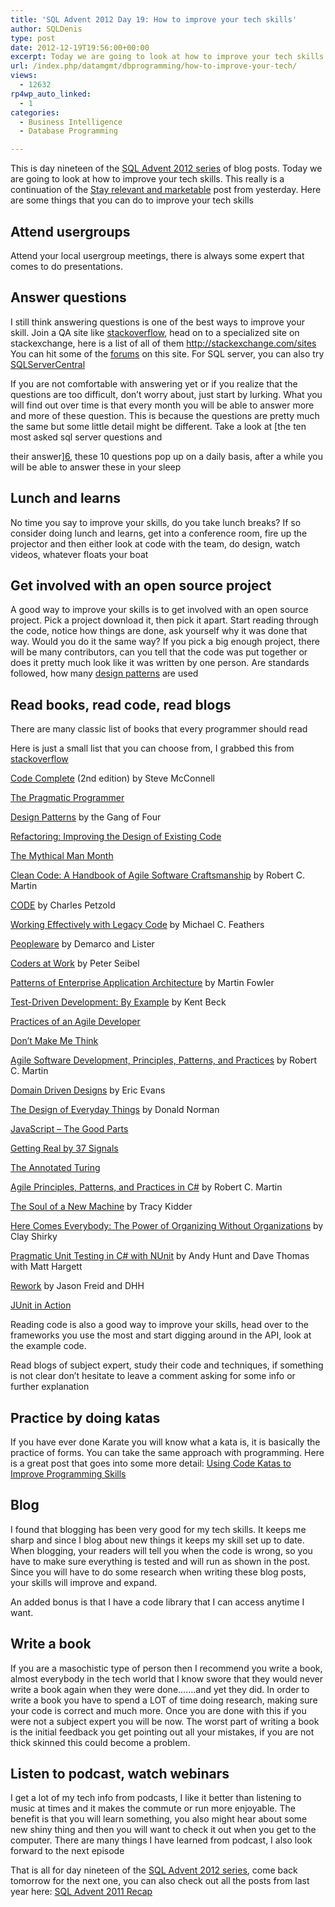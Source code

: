 ```yaml
---
title: 'SQL Advent 2012 Day 19: How to improve your tech skills'
author: SQLDenis
type: post
date: 2012-12-19T19:56:00+00:00
excerpt: Today we are going to look at how to improve your tech skills. Here are some things that you can do to improve your tech skills
url: /index.php/datamgmt/dbprogramming/how-to-improve-your-tech/
views:
  - 12632
rp4wp_auto_linked:
  - 1
categories:
  - Business Intelligence
  - Database Programming

---
```

This is day nineteen of the [SQL Advent 2012 series][1] of blog posts. Today we are going to look at how to improve your tech skills. This really is a continuation of the [Stay relevant and marketable][2] post from yesterday. Here are some things that you can do to improve your tech skills

## Attend usergroups

Attend your local usergroup meetings, there is always some expert that comes to do presentations.

## Answer questions

I still think answering questions is one of the best ways to improve your skill. Join a QA site like [stackoverflow][3], head on to a specialized site on stackexchange, here is a list of all of them http://stackexchange.com/sites You can hit some of the [forums][4] on this site. For SQL server, you can also try [SQLServerCentral][5]
  
If you are not comfortable with answering yet or if you realize that the questions are too difficult, don&#8217;t worry about, just start by lurking. What you will find out over time is that every month you will be able to answer more and more of these question. This is because the questions are pretty much the same but some little detail might be different. Take a look at [the ten most asked sql server questions and
  
their answer][6], these 10 questions pop up on a daily basis, after a while you will be able to answer these in your sleep

## Lunch and learns

No time you say to improve your skills, do you take lunch breaks? If so consider doing lunch and learns, get into a conference room, fire up the projector and then either look at code with the team, do design, watch videos, whatever floats your boat

## Get involved with an open source project

A good way to improve your skills is to get involved with an open source project. Pick a project download it, then pick it apart. Start reading through the code, notice how things are done, ask yourself why it was done that way. Would you do it the same way? If you pick a big enough project, there will be many contributors, can you tell that the code was put together or does it pretty much look like it was written by one person. Are standards followed, how many [design patterns][7] are used

## Read books, read code, read blogs

There are many classic list of books that every programmer should read
  
Here is just a small list that you can choose from, I grabbed this from [stackoverflow][8]

[Code Complete][9] (2nd edition) by Steve McConnell
  
[The Pragmatic Programmer][10]
  
[Design Patterns][7] by the Gang of Four
  
[Refactoring: Improving the Design of Existing Code][11]
  
[The Mythical Man Month][12]
  
[Clean Code: A Handbook of Agile Software Craftsmanship][13] by Robert C. Martin
  
[CODE][14] by Charles Petzold
  
[Working Effectively with Legacy Code][15] by Michael C. Feathers
  
[Peopleware][16] by Demarco and Lister
  
[Coders at Work][17] by Peter Seibel
  
[Patterns of Enterprise Application Architecture][18] by Martin Fowler
  
[Test-Driven Development: By Example][19] by Kent Beck
  
[Practices of an Agile Developer][20]
  
[Don&#8217;t Make Me Think][21]
  
[Agile Software Development, Principles, Patterns, and Practices][22] by Robert C. Martin
  
[Domain Driven Designs][23] by Eric Evans
  
[The Design of Everyday Things][24] by Donald Norman
  
[JavaScript &#8211; The Good Parts][25]
  
[Getting Real by 37 Signals][26]
  
[The Annotated Turing][27]
  
[Agile Principles, Patterns, and Practices in C#][28] by Robert C. Martin
  
[The Soul of a New Machine][29] by Tracy Kidder
  
[Here Comes Everybody: The Power of Organizing Without Organizations][30] by Clay Shirky
  
[Pragmatic Unit Testing in C# with NUnit][31] by Andy Hunt and Dave Thomas with Matt Hargett
  
[Rework][32] by Jason Freid and DHH
  
[JUnit in Action][33]

Reading code is also a good way to improve your skills, head over to the frameworks you use the most and start digging around in the API, look at the example code.
  
Read blogs of subject expert, study their code and techniques, if something is not clear don&#8217;t hesitate to leave a comment asking for some info or further explanation

## Practice by doing katas

If you have ever done Karate you will know what a kata is, it is basically the practice of forms. You can take the same approach with programming. Here is a great post that goes into some more detail: [Using Code Katas to Improve Programming Skills][34]

## Blog

I found that blogging has been very good for my tech skills. It keeps me sharp and since I blog about new things it keeps my skill set up to date. When blogging, your readers will tell you when the code is wrong, so you have to make sure everything is tested and will run as shown in the post. Since you will have to do some research when writing these blog posts, your skills will improve and expand.
  
An added bonus is that I have a code library that I can access anytime I want.

## Write a book

If you are a masochistic type of person then I recommend you write a book, almost everybody in the tech world that I know swore that they would never write a book again when they were done&#8230;&#8230;.and yet they did. In order to write a book you have to spend a LOT of time doing research, making sure your code is correct and much more. Once you are done with this if you were not a subject expert you will be now. The worst part of writing a book is the initial feedback you get pointing out all your mistakes, if you are not thick skinned this could become a problem.

## Listen to podcast, watch webinars

I get a lot of my tech info from podcasts, I like it better than listening to music at times and it makes the commute or run more enjoyable. The benefit is that you will learn something, you also might hear about some new shiny thing and then you will want to check it out when you get to the computer. There are many things I have learned from podcast, I also look forward to the next episode

That is all for day nineteen of the [SQL Advent 2012 series][1], come back tomorrow for the next one, you can also check out all the posts from last year here: [SQL Advent 2011 Recap][35]

 [1]: /index.php/DataMgmt/DBProgramming/sql-advent-2012-here-is
 [2]: /index.php/DataMgmt/DBAdmin/MSSQLServerAdmin/stay-relevant-and-marketable
 [3]: http://stackoverflow.com/questions
 [4]: http://forum.ltd.local/
 [5]: http://www.sqlservercentral.com/Forums/
 [6]: /index.php/DataMgmt/DataDesign/the-ten-most-asked-sql-server-questions--1
 [7]: http://www.amazon.com/gp/product/0201633612/ref=as_li_ss_tl?ie=UTF8&camp=1789&creative=390957&creativeASIN=0201633612&linkCode=as2&tag=sql08-20
 [8]: http://stackoverflow.com/questions/1711/what-is-the-single-most-influential-book-every-programmer-should-read
 [9]: http://www.amazon.com/gp/product/0735619670/ref=as_li_ss_tl?ie=UTF8&camp=1789&creative=390957&creativeASIN=0735619670&linkCode=as2&tag=sql08-20
 [10]: http://www.amazon.com/gp/product/020161622X/ref=as_li_ss_tl?ie=UTF8&camp=1789&creative=390957&creativeASIN=020161622X&linkCode=as2&tag=sql08-20
 [11]: http://www.amazon.com/gp/product/0201485672/ref=as_li_ss_tl?ie=UTF8&camp=1789&creative=390957&creativeASIN=0201485672&linkCode=as2&tag=sql08-20
 [12]: http://www.amazon.com/gp/product/0201835959/ref=as_li_ss_tl?ie=UTF8&camp=1789&creative=390957&creativeASIN=0201835959&linkCode=as2&tag=sql08-20
 [13]: http://www.amazon.com/gp/product/0132350882/ref=as_li_ss_tl?ie=UTF8&camp=1789&creative=390957&creativeASIN=0132350882&linkCode=as2&tag=sql08-20
 [14]: http://www.amazon.com/gp/product/0735611319/ref=as_li_ss_tl?ie=UTF8&camp=1789&creative=390957&creativeASIN=0735611319&linkCode=as2&tag=sql08-20http://www.amazon.com/gp/product/0735611319/ref=as_li_ss_tl?ie=UTF8&camp=1789&creative=390957&creativeASIN=0735611319&linkCode=as2&tag=sql08-20
 [15]: http://www.amazon.com/gp/product/0131177052/ref=as_li_ss_tl?ie=UTF8&camp=1789&creative=390957&creativeASIN=0131177052&linkCode=as2&tag=sql08-20
 [16]: http://www.amazon.com/gp/product/0932633439/ref=as_li_ss_tl?ie=UTF8&camp=1789&creative=390957&creativeASIN=0932633439&linkCode=as2&tag=sql08-20
 [17]: http://www.amazon.com/gp/product/1430219483/ref=as_li_ss_tl?ie=UTF8&camp=1789&creative=390957&creativeASIN=1430219483&linkCode=as2&tag=sql08-20
 [18]: http://www.amazon.com/gp/product/0321127420/ref=as_li_ss_tl?ie=UTF8&camp=1789&creative=390957&creativeASIN=0321127420&linkCode=as2&tag=sql08-20
 [19]: http://www.amazon.com/gp/product/0321146530/ref=as_li_ss_tl?ie=UTF8&camp=1789&creative=390957&creativeASIN=0321146530&linkCode=as2&tag=sql08-20
 [20]: http://www.amazon.com/gp/product/097451408X/ref=as_li_ss_tl?ie=UTF8&camp=1789&creative=390957&creativeASIN=097451408X&linkCode=as2&tag=sql08-20
 [21]: http://www.amazon.com/gp/product/0321344758/ref=as_li_ss_tl?ie=UTF8&camp=1789&creative=390957&creativeASIN=0321344758&linkCode=as2&tag=sql08-20
 [22]: http://www.amazon.com/gp/product/0135974445/ref=as_li_ss_tl?ie=UTF8&camp=1789&creative=390957&creativeASIN=0135974445&linkCode=as2&tag=sql08-20
 [23]: http://www.amazon.com/gp/product/0321125215/ref=as_li_ss_tl?ie=UTF8&camp=1789&creative=390957&creativeASIN=0321125215&linkCode=as2&tag=sql08-20
 [24]: http://www.amazon.com/gp/product/0465067107/ref=as_li_ss_tl?ie=UTF8&camp=1789&creative=390957&creativeASIN=0465067107&linkCode=as2&tag=sql08-20
 [25]: http://www.amazon.com/gp/product/0596517742/ref=as_li_ss_tl?ie=UTF8&camp=1789&creative=390957&creativeASIN=0596517742&linkCode=as2&tag=sql08-20http://www.amazon.com/gp/product/0596517742/ref=as_li_ss_tl?ie=UTF8&camp=1789&creative=390957&creativeASIN=0596517742&linkCode=as2&tag=sql08-20
 [26]: http://www.amazon.com/gp/product/0578012812/ref=as_li_ss_tl?ie=UTF8&camp=1789&creative=390957&creativeASIN=0578012812&linkCode=as2&tag=sql08-20
 [27]: http://www.amazon.com/gp/product/0470229055/ref=as_li_ss_tl?ie=UTF8&camp=1789&creative=390957&creativeASIN=0470229055&linkCode=as2&tag=sql08-20
 [28]: http://www.amazon.com/gp/product/0131857258/ref=as_li_ss_tl?ie=UTF8&camp=1789&creative=390957&creativeASIN=0131857258&linkCode=as2&tag=sql08-20
 [29]: http://www.amazon.com/gp/product/B00008RWB6/ref=as_li_ss_tl?ie=UTF8&camp=1789&creative=390957&creativeASIN=B00008RWB6&linkCode=as2&tag=sql08-20
 [30]: http://www.amazon.com/gp/product/0143114948/ref=as_li_ss_tl?ie=UTF8&camp=1789&creative=390957&creativeASIN=0143114948&linkCode=as2&tag=sql08-20
 [31]: http://www.amazon.com/gp/product/0977616673/ref=as_li_ss_tl?ie=UTF8&camp=1789&creative=390957&creativeASIN=0977616673&linkCode=as2&tag=sql08-20
 [32]: http://www.amazon.com/gp/product/0307463745/ref=as_li_ss_tl?ie=UTF8&camp=1789&creative=390957&creativeASIN=0307463745&linkCode=as2&tag=sql08-20
 [33]: http://www.amazon.com/gp/product/1935182021/ref=as_li_ss_tl?ie=UTF8&camp=1789&creative=390957&creativeASIN=1935182021&linkCode=as2&tag=sql08-20
 [34]: /index.php/ITProfessionals/ProfessionalDevelopment/using-code-katas-to-improve
 [35]: /index.php/DataMgmt/DataDesign/sql-advent-2011-recap